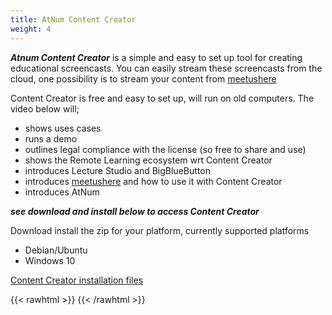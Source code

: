 ```yaml
---
title: AtNum Content Creator
weight: 4
---
```

***Atnum Content Creator*** is a simple and easy to set up tool for creating educational screencasts. You can easily stream these screencasts from the cloud, one possibility is to stream your content from [meetushere](https://meetushere.com)  

Content Creator is free and easy to set up, will run on old computers. The video below will;
- shows uses cases
- runs a demo
- outlines legal compliance with the license (so free to share and use)
- shows the Remote Learning ecosystem wrt Content Creator
- introduces Lecture Studio and BigBlueButton
- introduces [meetushere](https://meetushere.com) and how to use it with Content Creator
- introduces AtNum

***see download and install below to access Content Creator***

Download install the zip for your platform, currently supported platforms  
 - Debian/Ubuntu
 - Windows 10  
 
[Content Creator installation files](https://github.com/At-Num/content-creator/releases )  



{{< rawhtml >}} 
 <object name="video"
  data="https://objectstorage.uk-london-1.oraclecloud.com/p/rPysR6ycfQpT2RsLywMMvzy33eWI5zKGdRI5rKuiUpur3aDl0P7jkzUszX2S123h/n/lrielfmwjsra/b/atnum-recordings-uat/o/content-creatormaster2_1.mp4"
 type="video/mp4" width="600vw" height="450vh"    >
 </object>
 {{< /rawhtml >}}